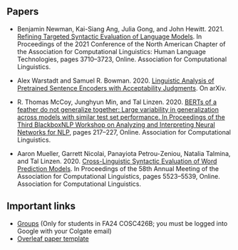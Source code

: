 ## Papers
- Benjamin Newman, Kai-Siang Ang, Julia Gong, and John Hewitt. 2021. [Refining Targeted Syntactic Evaluation of Language Models](https://aclanthology.org/2021.naacl-main.290/). In Proceedings of the 2021 Conference of the North American Chapter of the Association for Computational Linguistics: Human Language Technologies, pages 3710–3723, Online. Association for Computational Linguistics.

- Alex Warstadt and Samuel R. Bowman. 2020. [Linguistic Analysis of Pretrained Sentence Encoders with Acceptability Judgments](https://arxiv.org/abs/1901.03438). On arXiv.

- R. Thomas McCoy, Junghyun Min, and Tal Linzen. 2020. [BERTs of a feather do not generalize together: Large variability in generalization across models with similar test set performance. In Proceedings of the Third BlackboxNLP Workshop on Analyzing and Interpreting Neural Networks for NLP](https://aclanthology.org/2020.blackboxnlp-1.21/), pages 217–227, Online. Association for Computational Linguistics.

- Aaron Mueller, Garrett Nicolai, Panayiota Petrou-Zeniou, Natalia Talmina, and Tal Linzen. 2020. [Cross-Linguistic Syntactic Evaluation of Word Prediction Models](https://aclanthology.org/2020.acl-main.490/). In Proceedings of the 58th Annual Meeting of the Association for Computational Linguistics, pages 5523–5539, Online. Association for Computational Linguistics.


## Important links
- [Groups](https://docs.google.com/spreadsheets/d/1RGXBPNgqQVsYPk6myhhS4TK-eHgX8s2u5a6auBXQeeo/edit?gid=0#gid=0) (Only for students in FA24 COSC426B; you must be logged into Google with your Colgate email)
- [Overleaf paper template](https://www.overleaf.com/read/ywvnsjqxsjqh#f4d47b)
